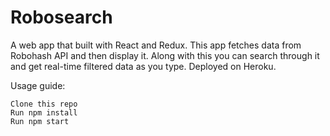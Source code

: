 # Robosearch

A web app that built with React and Redux. This app fetches data from Robohash API and then display it. Along with this you can search through it and get real-time filtered data as you type. Deployed on Heroku.

Usage guide:

    Clone this repo
    Run npm install
    Run npm start
